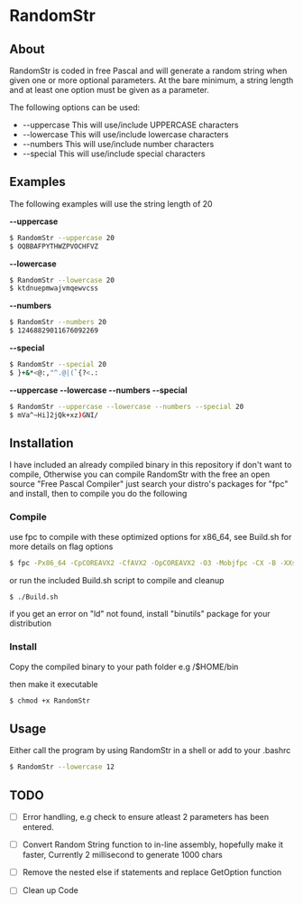 # RandomStr



## About

RandomStr is coded in free Pascal and will generate a random string when given one or more optional parameters.
At the bare minimum, a string length and at least one option must be given as a parameter. 

The following options can be used:

* --uppercase This will use/include UPPERCASE characters
* --lowercase This will use/include lowercase characters
* --numbers This will use/include number characters
* --special This will use/include special characters

## Examples

The following examples will use the string length of 20

**--uppercase** 
```bash
$ RandomStr --uppercase 20
$ OQBBAFPYTHWZPVOCHFVZ
```
**--lowercase** 
```bash
$ RandomStr --lowercase 20
$ ktdnuepmwajvmqewvcss
```
**--numbers** 
```bash
$ RandomStr --numbers 20
$ 12468829011676092269
```
**--special** 
```bash
$ RandomStr --special 20
$ }+&*<@:,"^.@|(`{?<.:
```

**--uppercase --lowercase --numbers --special** 
```bash
$ RandomStr --uppercase --lowercase --numbers --special 20
$ mVa^~Hi]2jQk+xz)GNI/
```


## Installation

I have included an already compiled binary in this repository if don't want to compile,
Otherwise you can compile RandomStr with the free an open source "Free Pascal Compiler" just search your distro's packages for "fpc" and install, then to compile you do the following


### Compile
use fpc to compile with these optimized options for x86_64, see Build.sh for more details on flag options
```bash
$ fpc -Px86_64 -CpCOREAVX2 -CfAVX2 -OpCOREAVX2 -O3 -Mobjfpc -CX -B -XXs -v RandomStr.pas
```

or run the included Build.sh script to compile and cleanup
```bash
$ ./Build.sh
```
if you get an error on "ld" not found, install "binutils" package for your distribution

### Install
 Copy the compiled binary to your path folder e.g /$HOME/bin 
 
 then make it executable
 ```bash
 $ chmod +x RandomStr
 ```


## Usage
Either call the program by using RandomStr in a shell or add to your .bashrc 

```bash
$ RandomStr --lowercase 12
```

## TODO

- [ ] Error handling, e.g check to ensure atleast 2 parameters has been entered.
- [ ] Convert Random String function to in-line assembly, hopefully make it faster, Currently 2 millisecond to generate 1000 chars
- [ ] Remove the nested else if statements and replace GetOption function
- [ ] Clean up Code



